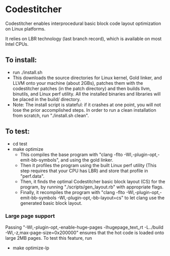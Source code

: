 # Codestitcher
Codestitcher enables interprocedural basic block code layout optimization on Linux platforms.

It relies on LBR technology (last branch record), which is available on most Intel CPUs.

## To install:
  * run ./install.sh
  * This downloads the source directories for Linux kernel, Gold linker, and LLVM onto your machine (about 2GBs), patches them with the codestitcher patches (in the patch directory) and then builds llvm, binutils, and Linux perf utility. All the installed binaries and libraries will be placed in the build/ directory.
  * Note: The install script is stateful: if it crashes at one point, you will not lose the prior accomplished steps. In order to run a clean installation from scratch, run "./install.sh clean".

## To test:
  * cd test
  * make optimize
    - This compiles the base program with "clang -flto -Wl,-plugin-opt,-emit-bb-symbols", and using the gold linker.
    - Then it profiles the program using the built Linux perf utility (This step requires that your CPU has LBR) and store that
    profile in "perf.data".
    - Then, it finds the optimal Codestitcher basic block layout (CS) for the program, by running "./scripts/gen_layout.rb" with 
    appropriate flags.
    - Finally, it recompiles the program with "clang -flto -Wl,-plugin-opt,-emit-bb-symbols -Wl,-plugin-opt,-bb-layout=cs" to let
    clang use the generated basic block layout.

### Large page support
  Passing "-Wl,-plugin-opt,-enable-huge-pages -lhugepage_text_rt -L../build -Wl,-z,max-page-size=0x200000" ensures that the hot code is loaded onto large 2MB pages.
  To test this feature, run

  * make optimize-lp
